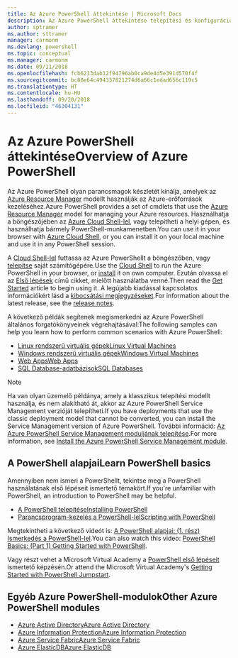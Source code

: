 ```yaml
---
title: Az Azure PowerShell áttekintése | Microsoft Docs
description: Az Azure PowerShell áttekintése telepítési és konfigurációs hivatkozásokkal.
author: sptramer
ms.author: sttramer
manager: carmonm
ms.devlang: powershell
ms.topic: conceptual
ms.manager: carmonm
ms.date: 09/11/2018
ms.openlocfilehash: fcb6213dab12f94796ab0ca9de4d5e391d570f4f
ms.sourcegitcommit: bc88e64c494337821274d6a66c1edad656c119c5
ms.translationtype: HT
ms.contentlocale: hu-HU
ms.lasthandoff: 09/20/2018
ms.locfileid: "46304131"
---
```

# <a name="overview-of-azure-powershell"></a><span data-ttu-id="60e98-103">Az Azure PowerShell áttekintése</span><span class="sxs-lookup"><span data-stu-id="60e98-103">Overview of Azure PowerShell</span></span>

<span data-ttu-id="60e98-104">Az Azure PowerShell olyan parancsmagok készletét kínálja, amelyek az [Azure Resource Manager](/azure/azure-resource-manager/resource-group-overview) modellt használják az Azure-erőforrások kezeléséhez.</span><span class="sxs-lookup"><span data-stu-id="60e98-104">Azure PowerShell provides a set of cmdlets that use the [Azure Resource Manager](/azure/azure-resource-manager/resource-group-overview) model for managing your Azure resources.</span></span> <span data-ttu-id="60e98-105">Használhatja a böngészőjében az [Azure Cloud Shell-lel](/azure/cloud-shell/overview), vagy telepítheti a helyi gépen, és használhatja bármely PowerShell-munkamenetben.</span><span class="sxs-lookup"><span data-stu-id="60e98-105">You can use it in your browser with [Azure Cloud Shell](/azure/cloud-shell/overview), or you can install it on your local machine and use it in any PowerShell session.</span></span>

<span data-ttu-id="60e98-106">A [Cloud Shell-lel](/azure/cloud-shell/overview) futtassa az Azure PowerShellt a böngészőben, vagy [telepítse](install-azurerm-ps.md) saját számítógépére.</span><span class="sxs-lookup"><span data-stu-id="60e98-106">Use the [Cloud Shell](/azure/cloud-shell/overview) to run the Azure PowerShell in your browser, or [install](install-azurerm-ps.md) it on own computer.</span></span> <span data-ttu-id="60e98-107">Ezután olvassa el az [Első lépések](get-started-azureps.md) című cikket, mielőtt használatba venné.</span><span class="sxs-lookup"><span data-stu-id="60e98-107">Then read the [Get Started](get-started-azureps.md) article to begin using it.</span></span> <span data-ttu-id="60e98-108">A legújabb kiadással kapcsolatos információkért lásd a [kibocsátási megjegyzéseket](release-notes-azureps.md).</span><span class="sxs-lookup"><span data-stu-id="60e98-108">For information about the latest release, see the [release notes](release-notes-azureps.md).</span></span>

<span data-ttu-id="60e98-109">A következő példák segítenek megismerkedni az Azure PowerShell általános forgatókönyveinek végrehajtásával:</span><span class="sxs-lookup"><span data-stu-id="60e98-109">The following samples can help you learn how to perform common scenarios with Azure PowerShell:</span></span>

* [<span data-ttu-id="60e98-110">Linux rendszerű virtuális gépek</span><span class="sxs-lookup"><span data-stu-id="60e98-110">Linux Virtual Machines</span></span>](/azure/virtual-machines/virtual-machines-linux-powershell-samples?toc=/powershell/azure/toc.json)
* [<span data-ttu-id="60e98-111">Windows rendszerű virtuális gépek</span><span class="sxs-lookup"><span data-stu-id="60e98-111">Windows Virtual Machines</span></span>](/azure/virtual-machines/virtual-machines-windows-powershell-samples?toc=/powershell/azure/toc.json)
* [<span data-ttu-id="60e98-112">Web Apps</span><span class="sxs-lookup"><span data-stu-id="60e98-112">Web Apps</span></span>](/azure/app-service-web/app-service-powershell-samples?toc=/powershell/azure/toc.json)
* [<span data-ttu-id="60e98-113">SQL Database-adatbázisok</span><span class="sxs-lookup"><span data-stu-id="60e98-113">SQL Databases</span></span>](/azure/sql-database/sql-database-powershell-samples?toc=/powershell/azure/toc.json)

> [!NOTE]
> <span data-ttu-id="60e98-114">Ha van olyan üzemelő példánya, amely a klasszikus telepítési modellt használja, és nem alakítható át, akkor az Azure PowerShell Service Management verzióját telepítheti.</span><span class="sxs-lookup"><span data-stu-id="60e98-114">If you have deployments that use the classic deployment model that cannot be converted, you can install the Service Management version of Azure PowerShell.</span></span> <span data-ttu-id="60e98-115">További információ: [Az Azure PowerShell Service Management moduljának telepítése](/powershell/azure/servicemanagement/install-azure-ps).</span><span class="sxs-lookup"><span data-stu-id="60e98-115">For more information, see [Install the Azure PowerShell Service Management module](/powershell/azure/servicemanagement/install-azure-ps).</span></span>

## <a name="learn-powershell-basics"></a><span data-ttu-id="60e98-116">A PowerShell alapjai</span><span class="sxs-lookup"><span data-stu-id="60e98-116">Learn PowerShell basics</span></span>

<span data-ttu-id="60e98-117">Amennyiben nem ismeri a PowerShellt, tekintse meg a PowerShell használatának első lépéseit ismertető témakört.</span><span class="sxs-lookup"><span data-stu-id="60e98-117">If you're unfamiliar with PowerShell, an introduction to PowerShell may be helpful.</span></span>

* [<span data-ttu-id="60e98-118">A PowerShell telepítése</span><span class="sxs-lookup"><span data-stu-id="60e98-118">Installing PowerShell</span></span>](/powershell/scripting/setup/installing-windows-powershell)
* [<span data-ttu-id="60e98-119">Parancsprogram-kezelés a PowerShell-lel</span><span class="sxs-lookup"><span data-stu-id="60e98-119">Scripting with PowerShell</span></span>](/powershell/scripting/powershell-scripting)

<span data-ttu-id="60e98-120">Megtekintheti a következő videót is: [A PowerShell alapjai: (1. rész) Ismerkedés a PowerShell-lel](https://channel9.msdn.com/Blogs/Taste-of-Premier/PowerShellBasicsPart1).</span><span class="sxs-lookup"><span data-stu-id="60e98-120">You can also watch this video: [PowerShell Basics: (Part 1) Getting Started with PowerShell](https://channel9.msdn.com/Blogs/Taste-of-Premier/PowerShellBasicsPart1).</span></span>

<span data-ttu-id="60e98-121">Vagy részt vehet a Microsoft Virtual Academy a [PowerShell első lépéseit](https://mva.microsoft.com/liveevents/powershell-jumpstart) ismertető képzésén.</span><span class="sxs-lookup"><span data-stu-id="60e98-121">Or attend the Microsoft Virtual Academy's [Getting Started with PowerShell Jumpstart](https://mva.microsoft.com/liveevents/powershell-jumpstart).</span></span>

## <a name="other-azure-powershell-modules"></a><span data-ttu-id="60e98-122">Egyéb Azure PowerShell-modulok</span><span class="sxs-lookup"><span data-stu-id="60e98-122">Other Azure PowerShell modules</span></span>

* [<span data-ttu-id="60e98-123">Azure Active Directory</span><span class="sxs-lookup"><span data-stu-id="60e98-123">Azure Active Directory</span></span>](/powershell/azure/active-directory/)
* [<span data-ttu-id="60e98-124">Azure Information Protection</span><span class="sxs-lookup"><span data-stu-id="60e98-124">Azure Information Protection</span></span>](/powershell/azure/aip/)
* [<span data-ttu-id="60e98-125">Azure Service Fabric</span><span class="sxs-lookup"><span data-stu-id="60e98-125">Azure Service Fabric</span></span>](/powershell/azure/service-fabric/)
* [<span data-ttu-id="60e98-126">Azure ElasticDB</span><span class="sxs-lookup"><span data-stu-id="60e98-126">Azure ElasticDB</span></span>](/powershell/azure/elasticdbjobs/)
